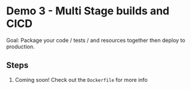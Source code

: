 # Demo 3 - Multi Stage builds and CICD 

Goal: Package your code / tests / and resources together then deploy to production.

## Steps

1. Coming soon! Check out the `Dockerfile` for more info

